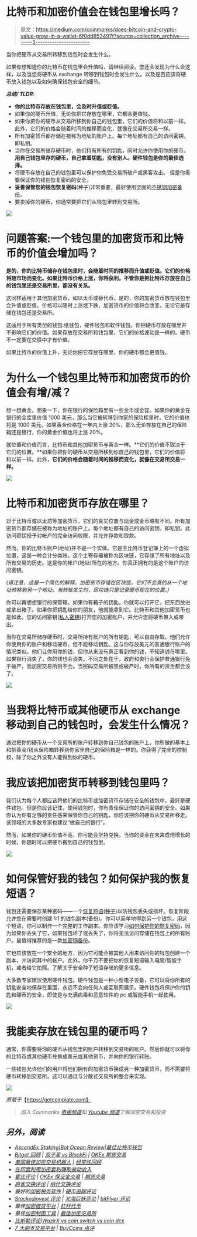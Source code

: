 # 比特币和加密价值会在钱包里增长吗？

> 原文：<https://medium.com/coinmonks/does-bitcoin-and-crypto-value-grow-in-a-wallet-6f0dd853497f?source=collection_archive---------5----------------------->

当你把硬币从交易所转移到钱包时会发生什么。

如果你想知道你的比特币在钱包里会升值吗，请继续阅读。您还会发现为什么会这样，以及当您将硬币从 exchange 转移到钱包时会发生什么。以及是否应该将硬币放入钱包以及如何确保钱包安全的细节。

***总结/ TLDR:***

*   **你的比特币存放在钱包里，会及时升值或贬值。**
*   如果你的硬币升值，无论你把它存放在哪里，它都会更值钱。
*   如果你把你的硬币从交易所移到你自己的钱包里，它们的价值将和以前一样。此外，它们的价格会随着时间的推移而变化，就像在交易所交易一样。
*   所有加密货币都存储在被称为地址的账户上。每个地址都有自己的访问密钥，即私钥。
*   当你在交易所储存硬币时，他们持有所有的钥匙，同时允许你使用你的硬币。
    **用自己钱包里存的硬币，自己拿着钥匙，没有别人。硬件钱包是你的最佳选择。**
*   将硬币存放在自己的钱包里可以保护你免受交易所破产或黑客攻击。
    但是你需要保证你的钱包恢复密码的安全。
*   **妥善保管您的钱包恢复密码**(种子)非常重要，最好使用坚固的[不锈钢加密备份](https://getcoinplate.com/product/coinplate-alpha/?utm_source=medium.com&utm_medium=article&utm_campaign=m1)。
*   要卖掉你的硬币，你通常要把它们从钱包里转到交易所。

![](img/5ffad6a24981edd6803ae1ab40585798.png)

# 问题答案:一个钱包里的加密货币和比特币的价值会增加吗？

**是的，你的比特币储存在钱包里时，会随着时间的推移而升值或贬值。它们的价格将随市场而变化。如果比特币价格上涨，你将获利。不管你是把比特币存放在自己的钱包里还是交易所里，都没有关系。**

这同样适用于其他加密货币，如以太币或替代币。是的，你的加密货币放在钱包里会升值或贬值。价格可以随时上涨或下跌，加密货币的价值将会改变，无论它是存储在钱包还是交易所。

这适用于所有类型的钱包:纸钱包，硬件钱包和软件钱包。你把硬币存放在哪里并不影响它们的价值。如果存放在交易所和钱包里，它们的价格波动是一样的。硬币不一定要在交换中才有价值。

如果比特币的价值上升，无论你把它存放在哪里，你的硬币都会更值钱。

# 为什么一个钱包里比特币和加密货币的价值会有增/减？

想一想黄金。想象一下，你在银行的保险箱里有一些金币或金锭。如果你的黄金在银行的金库里价值 1000 美元，那么当它被转移到你家的保险柜里时，它的价值也将是 1000 美元。如果黄金价格在一年内上涨 20%，那么无论存放在自己的保险箱还是银行，你的黄金价值也将上涨 20%。

就位置和价值而言，比特币和其他加密货币与黄金一样。**它们的价值不取决于它们的位置。**如果你把你的硬币从交易所移到你自己的钱包里，它们的价值将和以前一样。此外，**它们的价格会随着时间的推移而变化，就像在交易所交易一样。**

![](img/fd5ba8e09f00a343a2265f33899757be.png)

# 比特币和加密货币存放在哪里？

对于比特币或以太坊等加密货币，它们的真实位置与现金或金币略有不同。所有加密货币都存储在被称为地址的账户上。每个地址都有自己的访问密钥，即私钥。此访问密钥授予对帐户的完全访问权限，并允许存款和取款。

然而，你的比特币账户(地址)并不是一个实体。它是主比特币登记簿上的一个虚拟位置，这是一种会计分类账。这个主寄存器被称为区块链，它存储了所有地址以及所有交易的历史。这是你的帐户(地址)所在的地方。你真正拥有的是这个账户的访问密钥。

*(请注意，这是一个简化的解释。加密货币存储在区块链，它们不会真的从一个地址转移到另一个地址。当转账发生时，区块链只是记录硬币现在的位置。)*

你可以再想想银行的保管箱。如果你有箱子的钥匙，你就可以打开它，把东西放进或拿出箱子。如果你把钥匙给你的朋友，他就能拿到它。比特币和其他加密货币也是如此。您的访问密钥([私人密钥](https://getcoinplate.com/blog/is-a-seed-phrase-the-same-as-a-private-key-the-ultimate-guide-to-private-keys-and-recovery-seed-phrases/?utm_source=medium.com&utm_medium=article&utm_campaign=m1))打开您的加密账户，并允许您将硬币带入或带出。

当你在交易所储存硬币时，交易所持有账户的所有钥匙，可以自由存取。他们允许你使用你的账户和移动硬币，但不能移动钥匙。这与你存放美元的普通银行账户的情况类似。他们让你用你的钱，但你从来没有真正看到你的钱，不知道钱在哪里。如果银行消失了，你的钱也会消失。不同之处在于，政府和央行会保护普通银行免于破产，而加密交易所则不会。当密码交易所被黑或破产时，你所有的资金都会没了。

![](img/3c429d57eaf96e9afc05a0c3718b2c07.png)

# 当我将比特币或其他硬币从 exchange 移动到自己的钱包时，会发生什么情况？

通过把你的硬币从一个交易所的账户转移到你自己钱包的账户上，你所做的基本上和把黄金/钱从保险箱转移到你家里自己的保险箱是一样的。你获得了完全的控制权，除了你之外没有人能得到你的硬币。

# 我应该把加密货币转移到钱包里吗？

我们认为每个人都应该将他们的比特币或加密货币存储在安全的钱包中，最好是硬件钱包。但是你应该记住，使用钱包时，你有责任保证你的访问密钥的安全。如果你认为你有足够的责任感来保管你自己的钥匙，你应该把你的硬币从交易所移走。该领域的大多数专家也建议“做自己的银行”。

然而，如果你的硬币价值不高，你可能会坚持兑换。当你的资金在未来成倍增长的时候，你随时可以把硬币搬到自己的钱包里。

![](img/f836b82ed43a72435d38470d5afb11fe.png)

# 如何保管好我的钱包？如何保护我的恢复短语？

钱包还需要保存某种密码——一个[恢复短语(种子)](https://getcoinplate.com/blog/is-a-seed-phrase-the-same-as-a-private-key-the-ultimate-guide-to-private-keys-and-recovery-seed-phrases/?utm_source=medium.com&utm_medium=article&utm_campaign=m1)以防钱包丢失或损坏。恢复阶段允许您在需要时创建 1:1 的钱包副本(备份)。你可以简单地得到另一个钱包，用这个短语，你可以制作一个完整的工作副本。你应该学习[如何保护你的恢复密码](https://getcoinplate.com/blog/why-you-should-secure-your-bitcoin-recovery-phrase-using-coinplate-steel-crypto-backup/?utm_source=medium.com&utm_medium=article&utm_campaign=m1)，因为如果你丢失了它，如果钱包坏了或丢失了，你将无法访问存储在钱包上的所有账户。最值得推荐的是一款[加密钢备份](https://getcoinplate.com/product/coinplate-alpha/?utm_source=medium.com&utm_medium=article&utm_campaign=m1)。

它也应该放在一个安全的地方，因为它可能会被其他人用来访问你的钱包创建一个副本，并访问其中的帐户。此外，你千万不要把你的恢复短语输入电脑/智能手机，或者给它拍照。了解关于安全种子短语存储的更多信息。

大多数专家建议使用硬件钱包。硬件钱包是一种小型电子设备，它可以将你所有的钥匙安全地保存在里面，永远不会向任何人或互联网展示。硬件钱包将保护你的钥匙和硬币的安全，即使是与充满病毒和恶意软件的 pc 或智能手机一起使用。

![](img/ec40a0e85161c13f86232aea44761469.png)

# 我能卖存放在钱包里的硬币吗？

通常，你需要将你的硬币从钱包里的账户转移到交易所的账户。然后你就可以将你的比特币或其他硬币兑换成美元或其他货币，并向你的银行转账。

一些钱包允许他们的用户将他们拥有的加密货币换成另一种加密货币，而不需要将硬币转移到交易所。这可以通过与分散式交易所的整合来实现。

![](img/7d745eb036357e36e51cad6055415293.png)

*原载于*【https://getcoinplate.com】

> *加入 Coinmonks [电报频道](https://t.me/coincodecap)和 [Youtube 频道](https://www.youtube.com/c/coinmonks/videos)了解加密交易和投资*

## *另外，阅读*

*   *[AscendEx Staking](https://coincodecap.com/ascendex-staking)|[Bot Ocean Review](https://coincodecap.com/bot-ocean-review)|[最佳比特币钱包](https://coincodecap.com/bitcoin-wallets-india)*
*   *[Bitget 回顾](https://coincodecap.com/bitget-review) | [双子星 vs BlockFi](https://coincodecap.com/gemini-vs-blockfi) | [OKEx 期货交易](https://coincodecap.com/okex-futures-trading)*
*   *[美国最佳加密交易机器人](https://coincodecap.com/crypto-trading-bots-in-the-us) | [经常性回顾](https://coincodecap.com/changelly-review)*
*   *[在印度利用加密套利赚取被动收入](https://coincodecap.com/crypto-arbitrage-in-india)*
*   *[霍比评论](https://coincodecap.com/huobi-review) | [OKEx 保证金交易](https://coincodecap.com/okex-margin-trading) | [期货交易](https://coincodecap.com/futures-trading)*
*   *[麻雀交换评论](https://coincodecap.com/sparrow-exchange-review) | [纳什交换评论](https://coincodecap.com/nash-exchange-review)*
*   *最好的[加密税务软件](/coinmonks/best-crypto-tax-tool-for-my-money-72d4b430816b) | [硬币追踪评论](/coinmonks/cointracking-review-a-reliable-cryptocurrency-tax-software-5114e3eb5737)*
*   *[Stackedinvest 评论](https://coincodecap.com/stackedinvest-review) | [北海巨妖评论](/coinmonks/kraken-review-6165fc1056ac) | [bitFlyer 评论](https://coincodecap.com/bitflyer-review)*
*   *最佳[加密借贷平台](/coinmonks/top-5-crypto-lending-platforms-in-2020-that-you-need-to-know-a1b675cec3fa) | [杠杆代币](/coinmonks/leveraged-token-3f5257808b22)*
*   *最佳[加密制图工具](/coinmonks/what-are-the-best-charting-platforms-for-cryptocurrency-trading-85aade584d80) | [最佳加密交易所](/coinmonks/crypto-exchange-dd2f9d6f3769)*
*   *[比斯勒评论](https://coincodecap.com/bitsler-review)|[WazirX vs coin switch vs coin dcx](https://coincodecap.com/wazirx-vs-coinswitch-vs-coindcx)*
*   *[7 大副本交易平台](https://coincodecap.com/copy-trading-platforms) | [BuyCoins 点评](https://coincodecap.com/buycoins-review)*